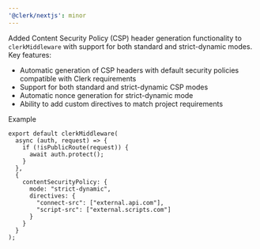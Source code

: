```yaml
---
'@clerk/nextjs': minor
---
```


Added Content Security Policy (CSP) header generation functionality to `clerkMiddleware` with support for both standard and strict-dynamic modes. Key features:

- Automatic generation of CSP headers with default security policies compatible with Clerk requirements
- Support for both standard and strict-dynamic CSP modes
- Automatic nonce generation for strict-dynamic mode
- Ability to add custom directives to match project requirements

Example

```
export default clerkMiddleware(
  async (auth, request) => {
    if (!isPublicRoute(request)) {
      await auth.protect();
    }
  },
  {
    contentSecurityPolicy: {
      mode: "strict-dynamic",
      directives: {
        "connect-src": ["external.api.com"],
        "script-src": ["external.scripts.com"]
      }
    }
  }
);
```